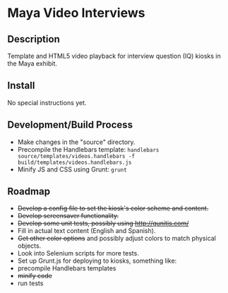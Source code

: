 # Maya Video Interviews 

## Description 
Template and HTML5 video playback for interview question (IQ) kiosks in the Maya exhibit.

## Install
No special instructions yet.

## Development/Build Process
- Make changes in the "source" directory.
- Precompile the Handlebars template: 
``` handlebars source/templates/videos.handlebars -f build/templates/videos.handlebars.js ```
- Minify JS and CSS using Grunt: 
``` grunt ```

## Roadmap
- ~~Develop a config file to set the kiosk's color scheme and content.~~
- ~~Develop screensaver functionality.~~
- ~~Develop some unit tests, possibly using http://qunitjs.com/~~
- Fill in actual text content (English and Spanish).
- ~~Get other color options~~ and possibly adjust colors to match physical objects.
- Look into Selenium scripts for more tests.
- Set up Grunt.js for deploying to kiosks, something like:
 - precompile Handlebars templates
 - ~~minify code~~
 - run tests
